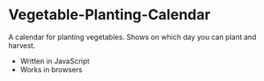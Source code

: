 # Vegetable-Planting-Calendar

A calendar for planting vegetables.
Shows on which day you can plant and harvest.

- Written in JavaScript
- Works in browsers
